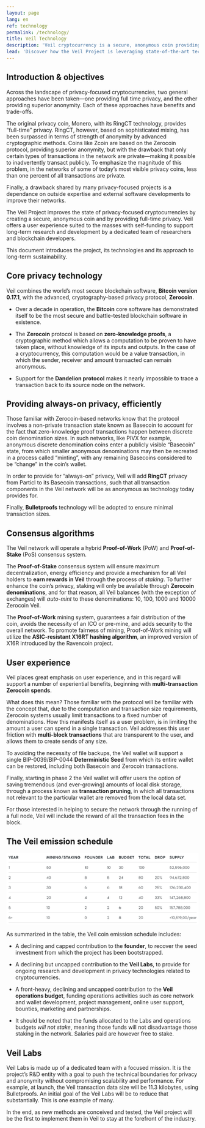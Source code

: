 ```yaml
---
layout: page
lang: en
ref: technology
permalink: /technology/
title: Veil Technology
description: 'Veil cryptocurrency is a secure, anonymous coin providing full-time privacy. Read about Zerocoin and RingCT protocols, to Veil’s X16RT mining algorithm.'
lead: 'Discover how the Veil Project is leveraging state-of-the-art technologies to set a new standard in the field of privacy-focused cryptocurrencies.'
---
```

## Introduction & objectives

Across the landscape of privacy-focused cryptocurrencies, two general approaches have been taken—one providing full time privacy, and the other providing superior anonymity. Each of these approaches have benefits and trade-offs.

The original privacy coin, Monero, with its RingCT technology, provides “full-time” privacy. RingCT, however, based on sophisticated mixing, has been surpassed in terms of strength of anonymity by advanced cryptographic methods. Coins like Zcoin are based on the Zerocoin protocol, providing superior anonymity, but with the drawback that only certain types of transactions in the network are private—making it possible to inadvertently transact publicly. To emphasize the magnitude of this problem, in the networks of some of today’s most visible privacy coins, less than one percent of all transactions are private.

Finally, a drawback shared by many privacy-focused projects is a dependance on outside expertise and external software developments to improve their networks.

The Veil Project improves the state of privacy-focused cryptocurrencies by creating a secure, anonymous coin and by providing full-time privacy. Veil offers a user experience suited to the masses with self-funding to support long-term research and development by a dedicated team of researchers and blockchain developers.

This document introduces the project, its technologies and its approach to long-term sustainability.

## Core privacy technology

Veil combines the world’s most secure blockchain software, **Bitcoin version 0.17.1**, with the advanced, cryptography-based privacy protocol, **Zerocoin**.

- Over a decade in operation, the **Bitcoin** core software has demonstrated itself to be the most secure and battle-tested blockchain software in existence.

- The **Zerocoin** protocol is based on **zero-knowledge proofs**, a cryptographic method which allows a computation to be proven to have taken place, without knowledge of its inputs and outputs. In the case of a cryptocurrency, this computation would be a value transaction, in which the sender, receiver and amount transacted can remain anonymous.

- Support for the **Dandelion protocol** makes it nearly impossible to trace a transaction back to its source node on the network.

## Providing always-on privacy, efficiently

Those familiar with Zerocoin-based networks know that the protocol involves a non-private transaction state known as Basecoin to account for the fact that zero-knowledge proof transactions happen between discrete coin denomination sizes. In such networks, like PIVX for example, anonymous discrete denomination coins enter a publicly visible “Basecoin” state, from which smaller anonymous denominations may then be recreated in a process called “minting”, with any remaining Basecoins considered to be “change” in the coin’s wallet.

In order to provide for “always-on” privacy, Veil will add **RingCT** privacy from Particl to its Basecoin transactions, such that all transaction components in the Veil network will be as anonymous as technology today provides for.

Finally, **Bulletproofs** technology will be adopted to ensure minimal transaction sizes.

## Consensus algorithms

The Veil network will operate a hybrid **Proof-of-Work** (PoW) and **Proof-of-Stake** (PoS) consensus system. 

The **Proof-of-Stake** consensus system will ensure maximum decentralization, energy efficiency and provide a mechanism for all Veil holders to **earn rewards in Veil** through the process of *staking*. To further enhance the coin’s privacy, staking will only be available through **Zerocoin denominations**, and for that reason, all Veil balances (with the exception of exchanges) will *auto-mint* to these denominations: 10, 100, 1000 and 10000 Zerocoin Veil.

The **Proof-of-Work** mining system, guarantees a fair distribution of the coin, avoids the necessity of an ICO or pre-mine, and adds security to the overall network. To promote fairness of mining, Proof-of-Work mining will utilize the **ASIC-resistant X16RT hashing algorithm**, an improved version of X16R introduced by the Ravencoin project.

## User experience

Veil places great emphasis on user experience, and in this regard will support a number of experiential benefits, beginning with **multi-transaction Zerocoin spends**.

What does this mean? Those familiar with the protocol will be familiar with the concept that, due to the computation and transaction size requirements, Zerocoin systems usually limit transactions to a fixed number of denominations. How this manifests itself as a user problem, is in limiting the amount a user can spend in a single transaction. Veil addresses this user friction with **multi-block transactions** that are transparent to the user, and allows them to create sends of any size.

To avoiding the necessity of file backups, the Veil wallet will support a single BIP-0039/BIP-0044 **Deterministic Seed** from which its entire wallet can be restored, including both Basecoin and Zerocoin transactions.

Finally, starting in phase 2 the Veil wallet will offer users the option of saving tremendous (and ever-growing) amounts of local disk storage, through a process known as **transaction pruning**, in which all transactions not relevant to the particular wallet are removed from the local data set.

For those interested in helping to secure the network through the running of a full node, Veil will include the reward of all the transaction fees in the block.

## The Veil emission schedule

![](/uploads/emission-schedule-white.png)

As summarized in the table, the Veil coin emission schedule includes:

- A declining and capped contribution to the **founder**, to recover the seed investment from which the project has been bootstrapped.

- A declining but uncapped contribution to the **Veil Labs**, to provide for ongoing research and development in privacy technologies related to cryptocurrencies.

- A front-heavy, declining and uncapped contribution to the **Veil operations budget**, funding operations activities such as core network and wallet development, project management, online user support, bounties, marketing and partnerships.

- It should be noted that the funds allocated to the Labs and operations budgets *will not stake*, meaning those funds will not disadvantage those staking in the network. Salaries paid are however free to stake.

## Veil Labs

Veil Labs is made up of a dedicated team with a focused mission. It is the project’s R&D entity with a goal to push the technical boundaries for privacy and anonymity without compromising scalability and performance. For example, at launch, the Veil transaction data size will be 11.3 kilobytes, using Bulletproofs. An initial goal of the Veil Labs will be to reduce that substantially. This is one example of many.

In the end, as new methods are conceived and tested, the Veil project will be the first to implement them in Veil to stay at the forefront of the industry.
